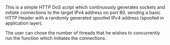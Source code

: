 This is a simple HTTP DoS script which continuously generates sockets and initiate connections to the target IPv4 address on port 80, sending a basic HTTP Header 
with a randomly generated spoofed IPv4 address (spoofed in application layer).

The user can chose the number of threads that he wishes to concurrently run the function which initiates the connections.
